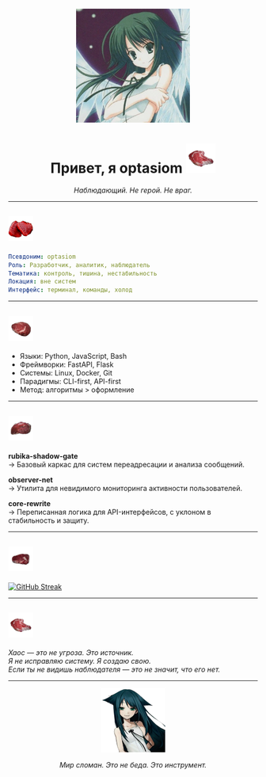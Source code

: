 <p align="center">
  <img src="ico.jpg" width="230" alt="optasiom">
</p>

<h1 align="center">Привет, я optasiom <img src="1.png" width="60" alt="dl"></h1>
<p align="center"><i>Наблюдающий. Не герой. Не враг.</i></p>

---

## <img src="2.png" width="50" alt="dl"> 

```yaml
Псевдоним: optasiom
Роль: Разработчик, аналитик, наблюдатель
Тематика: контроль, тишина, нестабильность
Локация: вне систем
Интерфейс: терминал, команды, холод
```

---

## <img src="3.png" width="50" alt="dl"> 

- Языки: Python, JavaScript, Bash  
- Фреймворки: FastAPI, Flask  
- Системы: Linux, Docker, Git  
- Парадигмы: CLI-first, API-first  
- Метод: алгоритмы > оформление  

---

## <img src="4.png" width="50" alt="dl"> 

**rubika-shadow-gate**  
 → Базовый каркас для систем переадресации и анализа сообщений.  

**observer-net**  
 → Утилита для невидимого мониторинга активности пользователей.  

**core-rewrite**  
 → Переписанная логика для API-интерфейсов, с уклоном в стабильность и защиту.  

---

## <img src="5.png" width="50" alt="dl"> 

<a href="https://git.io/streak-stats"><img src="https://streak-stats.demolab.com?user=optasiom&theme=shadow-red&hide_border=true&locale=ru&exclude_days=Sun%2CMon%2CTue%2CWed%2CThu%2CFri%2CSat" alt="GitHub Streak" /></a>

---

## <img src="7.png" width="50" alt="dl"> 

<i>Хаос — это не угроза. Это источник.</i>  
<i>Я не исправляю систему. Я создаю свою.</i>  
<i>Если ты не видишь наблюдателя — это не значит, что его нет.</i>

---

<p align="center">
  <img src="or.png" width="130" alt="dl">
</p>

<p align="center"><i>Мир сломан. Это не беда. Это инструмент.</i></p>

